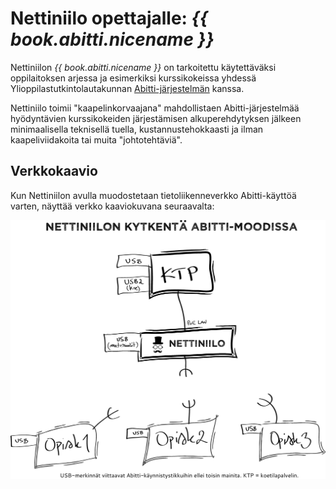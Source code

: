 # Nettiniilo opettajalle: *{{ book.abitti.nicename }}*

Nettiniilon *{{ book.abitti.nicename }}* on tarkoitettu käytettäväksi oppilaitoksen arjessa ja esimerkiksi kurssikokeissa yhdessä Ylioppilastutkintolautakunnan [Abitti-järjestelmän](http://www.abitti.fi/) kanssa.

Nettiniilo toimii "kaapelinkorvaajana" mahdollistaen Abitti-järjestelmää hyödyntävien kurssikokeiden järjestämisen alkuperehdytyksen jälkeen minimaalisella teknisellä tuella, kustannustehokkaasti ja ilman kaapeliviidakoita tai muita "johtotehtäviä".

## Verkkokaavio

Kun Nettiniilon avulla muodostetaan tietoliikenneverkko Abitti-käyttöä varten, näyttää verkko kaaviokuvana seuraavalta:

![Nettiniilo Abitti-moodissa](/files/images/nettiniilon-verkkokaavio-abitti-moodissa.png "Nettiniilon kytkentä Abitti-järjestelmää käytettäessä. Huomaa, että Nettiniilon on oltava Abitti-moodissa eli WPS-valon täytyy palaa.")